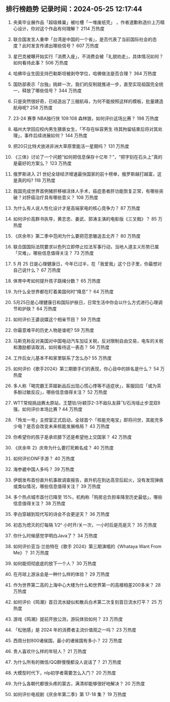 
## 排行榜趋势 记录时间：2024-05-25 12:17:44
  
  1. 央美毕业展作品「超级蜂巢」被吐槽「一堆废纸壳」 ，作者道歉称造价上万精心设计，你对这个作品有何理解？ 2114 万热度
    
  2. 联合国发言人重申「台湾是中国的一个省」，是否代表了当前国际社会的态度？此时发言传递出哪些信号？ 607 万热度
    
  3. 星巴克被曝开始实行「消费入座」，不消费会被「礼貌劝走」，具体情况如何？如何看待此事？ 506 万热度
    
  4. 哈佛毕业生因支持巴勒斯坦被剥夺学位，哈佛做法是否合理？ 364 万热度
    
  5. 国防部表示「台独」挑衅一次，我们的反制就推进一步，直至实现祖国完全统一，释放了哪些信号？ 344 万热度
    
  6. 只是突然很好奇，已经造出了三艘航母，为何不能按照这样的模板，批量建造航母呢? 258 万热度
    
  7. 23-24 赛季 NBA独行侠 109:108 森林狼，如何评价这场比赛？ 198 万热度
    
  8. 福州大学回应校内男生猥亵女生，「不存在纵容男生 待其拘留结束后将对其处理」，事件后续进展如何？ 144 万热度
    
  9. 把20只比特犬放进非洲大草原里能活一星期吗？ 131 万热度
    
  10. 《三体》讨论了一个问题“如何把信息保存十亿年？”，“把字刻在石头上”真的是最好的方案么？ 123 万热度
    
  11. 俄罗斯进入 21 世纪全球经济增速最快国家的前十榜单，俄罗斯越打越富，这是真的吗? 118 万热度
    
  12. 我国完成世界首例猪肝移植活体人手术，癌症患者肝功能恢复正常，有哪些突破？对肝癌治疗具有哪些意义？ 108 万热度
    
  13. 为什么有人说人性化设计才是高端家电的核心竞争力？ 87 万热度
    
  14. 如何评价高群书执导，黄志忠、姜武、郭涛主演的电影版《三叉戟》？ 85 万热度
    
  15. 《庆余年》第二季中范闲为什么要把范思辙送去北齐？ 80 万热度
    
  16. 联合国国际法院要求以色列立即停止拉法军事行动，当地人道主义形势已属「灾难」，哪些信息值得关注？ 73 万热度
    
  17. 5 月 25 日是心理健康日，今年已过半，在「我爱我」这个日子里，你最想对自己说什么？ 67 万热度
    
  18. 体育中考如何提升孩子跳绳分数？ 65 万热度
    
  19. 为什么全世界都在盯着美国何时“降息”？ 64 万热度
    
  20. 5月25日是心理健康日和国际护肤日，日常生活中你会以什么方式进行心理调节和护肤？ 64 万热度
    
  21. 如何评价王婆说媒这个相亲节目？ 59 万热度
    
  22. 你最意难平的历史人物是谁呢? 59 万热度
    
  23. 马斯克称反对美国对中国电动汽车加征关税，反对限制自由交易，电车的关税和激励都该取消，如何看待这一表态？ 56 万热度
    
  24. 工作后女儿基本不和家里联系了怎么办? 55 万热度
    
  25. 如何评价《歌手2024》第三期歌手们的表现，你心目中的排名是什么？ 54 万热度
    
  26. 多人称「喝完霸王茶姬新品后出现心慌心悸等不适症状」，客服回应「或为茶多酚过敏反应」，哪些信息值得关注？ 52 万热度
    
  27. WTT常规挑战赛太原站，王楚钦/孙颖莎2-3不敌队友薛飞/石洵瑶止步混双8强，如何评价本场比赛 ? 44 万热度
    
  28. 「玲龙一号」主控室正式启动，全球首个「核能充电宝」即将问世，其能充多少电？是否会改变未来核能发展格局？ 43 万热度
    
  29. 你希望你的孩子是承欢膝下还是希望他上交国家？ 42 万热度
    
  30. 《庆余年 2》庆帝为什么要打死赖名成？ 40 万热度
    
  31. 如何评价DNF手游？ 40 万热度
    
  32. 海参崴中国人多吗？ 39 万热度
    
  33. 伊朗发布首份直升机事故调查报告，直升机在到达高空后起火，没有发现弹痕或类似情况，哪些信息值得关注？ 39 万热度
    
  34. 多个热点城市首付已降至 15%，机构称「购房总负担率降至历史最低」，哪些信息值得关注？ 38 万热度
    
  35. 李白穿越到现代写的诗会不会更逆天？ 36 万热度
    
  36. 初态为熄灭的灯每隔 1/2ⁿ 小时开/关一次，一小时后是亮是灭？ 35 万热度
    
  37. 你什么时候感觉学明白Java了？ 34 万热度
    
  38. 如何评价亚当·兰伯特在《歌手 2024》第三期演唱的《Whataya Want From Me》？ 31 万热度
    
  39. 如何能彻彻底底的放下一个人？ 30 万热度
    
  40. 在月球上游泳会是一种什么样的体验？ 29 万热度
    
  41. 作为世界第二高的上海中心大楼为什么和世界第一的高楼相差200多米？ 28 万热度
    
  42. 如何评价《鸣潮》首日流水疑似和散兵白术第二次复刻首日流水打平？ 25 万热度
    
  43. 游戏《鸣潮》提前开放公测，游玩体验如何？ 23 万热度
    
  44. 「松弛感」是 2024 年的消费者主流价值观之一吗？ 23 万热度
    
  45. 西周分封800诸侯国，最小的诸侯国有多小？ 22 万热度
    
  46. 贵人喜欢什么样的年轻人？ 21 万热度
    
  47. 为什么所有的微信/QQ群慢慢都没人说话了？ 21 万热度
    
  48. 大模型时代下，nlp初学者需要怎么入门？ 20 万热度
    
  49. 为什么各朝代都很头疼的蒙古，满清却能够很好地解决？ 20 万热度
    
  50. 如何评价电视剧《庆余年第二季》第 17-18 集？ 19 万热度
    